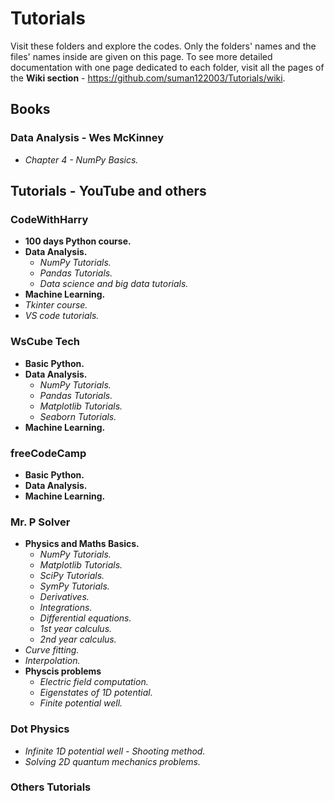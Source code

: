 # Tutorials
Visit these folders and explore the codes. Only the folders' names and the files' names inside are given on this page. To see more detailed documentation with one page dedicated to each folder, visit all the pages of the **Wiki section** - https://github.com/suman122003/Tutorials/wiki.

## Books
### Data Analysis - Wes McKinney
* *Chapter 4 - NumPy Basics.*

## Tutorials - YouTube and others
### CodeWithHarry
* **100 days Python course.**
* **Data Analysis.**
  - *NumPy Tutorials.*
  - *Pandas Tutorials.*
  - *Data science and big data tutorials.*
* **Machine Learning.**
* *Tkinter course.*
* *VS code tutorials.*
### WsCube Tech
* **Basic Python.**
* **Data Analysis.**
  - *NumPy Tutorials.*
  - *Pandas Tutorials.*
  - *Matplotlib Tutorials.*
  - *Seaborn Tutorials.*
* **Machine Learning.**
### freeCodeCamp
* **Basic Python.**
* **Data Analysis.**
* **Machine Learning.**
### Mr. P Solver
* **Physics and Maths Basics.**
  - *NumPy Tutorials.*
  - *Matplotlib Tutorials.*
  - *SciPy Tutorials.*
  - *SymPy Tutorials.*
  - *Derivatives.*
  - *Integrations.*
  - *Differential equations.*
  - *1st year calculus.*
  - *2nd year calculus.*
* *Curve fitting.*
* *Interpolation.*
* **Physcis problems**
  - *Electric field computation.*
  - *Eigenstates of 1D potential.*
  - *Finite potential well.*
### Dot Physics
* *Infinite 1D potential well - Shooting method.*
* *Solving 2D quantum mechanics problems.*

### Others Tutorials



